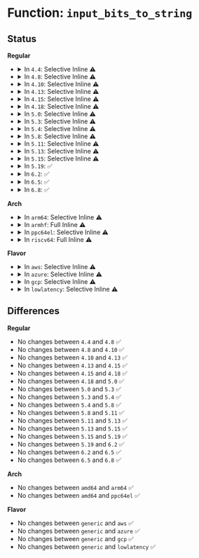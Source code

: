# Function: <code>input_bits_to_string</code>

## Status
<b>Regular</b>
<ul>
<li>
<details>
<summary>In <code>4.4</code>: Selective Inline ⚠️</summary>

```c
int input_bits_to_string(char *buf, int buf_size, long unsigned int bits, bool skip_empty);
```

**Collision:** Unique Static

**Inline:** Selective

**Transformation:** False

**Instances:**

```
In drivers/input/input.c (ffffffff816683c0)
Location: drivers/input/input.c:1013
Inline: True
Direct callers:
  - drivers/input/input.c:input_print_bitmap
  - drivers/input/input.c:input_seq_print_bitmap
```
**Symbols:**

```
ffffffff816683c0-ffffffff816684bb: input_bits_to_string (STB_LOCAL)
```
</details>
</li>
<li>
<details>
<summary>In <code>4.8</code>: Selective Inline ⚠️</summary>

```c
int input_bits_to_string(char *buf, int buf_size, long unsigned int bits, bool skip_empty);
```

**Collision:** Unique Static

**Inline:** Selective

**Transformation:** False

**Instances:**

```
In drivers/input/input.c (ffffffff816c8370)
Location: drivers/input/input.c:1012
Inline: True
Direct callers:
  - drivers/input/input.c:input_print_bitmap
  - drivers/input/input.c:input_seq_print_bitmap
```
**Symbols:**

```
ffffffff816c8370-ffffffff816c846b: input_bits_to_string (STB_LOCAL)
```
</details>
</li>
<li>
<details>
<summary>In <code>4.10</code>: Selective Inline ⚠️</summary>

```c
int input_bits_to_string(char *buf, int buf_size, long unsigned int bits, bool skip_empty);
```

**Collision:** Unique Static

**Inline:** Selective

**Transformation:** False

**Instances:**

```
In drivers/input/input.c (ffffffff816f6360)
Location: drivers/input/input.c:1012
Inline: True
Direct callers:
  - drivers/input/input.c:input_print_bitmap
  - drivers/input/input.c:input_seq_print_bitmap
```
**Symbols:**

```
ffffffff816f6360-ffffffff816f6453: input_bits_to_string (STB_LOCAL)
```
</details>
</li>
<li>
<details>
<summary>In <code>4.13</code>: Selective Inline ⚠️</summary>

```c
int input_bits_to_string(char *buf, int buf_size, long unsigned int bits, bool skip_empty);
```

**Collision:** Unique Static

**Inline:** Selective

**Transformation:** False

**Instances:**

```
In drivers/input/input.c (ffffffff8170beb0)
Location: drivers/input/input.c:1012
Inline: True
Direct callers:
  - drivers/input/input.c:input_print_bitmap
  - drivers/input/input.c:input_seq_print_bitmap
```
**Symbols:**

```
ffffffff8170beb0-ffffffff8170bfb2: input_bits_to_string (STB_LOCAL)
```
</details>
</li>
<li>
<details>
<summary>In <code>4.15</code>: Selective Inline ⚠️</summary>

```c
int input_bits_to_string(char *buf, int buf_size, long unsigned int bits, bool skip_empty);
```

**Collision:** Unique Static

**Inline:** Selective

**Transformation:** False

**Instances:**

```
In drivers/input/input.c (ffffffff8177d100)
Location: drivers/input/input.c:1006
Inline: True
Direct callers:
  - drivers/input/input.c:input_print_bitmap
  - drivers/input/input.c:input_seq_print_bitmap
```
**Symbols:**

```
ffffffff8177d100-ffffffff8177d1ff: input_bits_to_string (STB_LOCAL)
```
</details>
</li>
<li>
<details>
<summary>In <code>4.18</code>: Selective Inline ⚠️</summary>

```c
int input_bits_to_string(char *buf, int buf_size, long unsigned int bits, bool skip_empty);
```

**Collision:** Unique Static

**Inline:** Selective

**Transformation:** False

**Instances:**

```
In drivers/input/input.c (ffffffff817be170)
Location: drivers/input/input.c:1014
Inline: True
Direct callers:
  - drivers/input/input.c:input_print_bitmap
  - drivers/input/input.c:input_seq_print_bitmap
```
**Symbols:**

```
ffffffff817be170-ffffffff817be274: input_bits_to_string (STB_LOCAL)
```
</details>
</li>
<li>
<details>
<summary>In <code>5.0</code>: Selective Inline ⚠️</summary>

```c
int input_bits_to_string(char *buf, int buf_size, long unsigned int bits, bool skip_empty);
```

**Collision:** Unique Static

**Inline:** Selective

**Transformation:** False

**Instances:**

```
In drivers/input/input.c (ffffffff817e55d0)
Location: drivers/input/input.c:1014
Inline: True
Direct callers:
  - drivers/input/input.c:input_print_bitmap
  - drivers/input/input.c:input_seq_print_bitmap
```
**Symbols:**

```
ffffffff817e55d0-ffffffff817e56d4: input_bits_to_string (STB_LOCAL)
```
</details>
</li>
<li>
<details>
<summary>In <code>5.3</code>: Selective Inline ⚠️</summary>

```c
int input_bits_to_string(char *buf, int buf_size, long unsigned int bits, bool skip_empty);
```

**Collision:** Unique Static

**Inline:** Selective

**Transformation:** False

**Instances:**

```
In drivers/input/input.c (ffffffff81825d30)
Location: drivers/input/input.c:1010
Inline: True
Direct callers:
  - drivers/input/input.c:input_print_bitmap
  - drivers/input/input.c:input_seq_print_bitmap
```
**Symbols:**

```
ffffffff81825d30-ffffffff81825e31: input_bits_to_string (STB_LOCAL)
```
</details>
</li>
<li>
<details>
<summary>In <code>5.4</code>: Selective Inline ⚠️</summary>

```c
int input_bits_to_string(char *buf, int buf_size, long unsigned int bits, bool skip_empty);
```

**Collision:** Unique Static

**Inline:** Selective

**Transformation:** False

**Instances:**

```
In drivers/input/input.c (ffffffff81857260)
Location: drivers/input/input.c:1041
Inline: True
Direct callers:
  - drivers/input/input.c:input_print_bitmap
  - drivers/input/input.c:input_seq_print_bitmap
```
**Symbols:**

```
ffffffff81857260-ffffffff81857361: input_bits_to_string (STB_LOCAL)
```
</details>
</li>
<li>
<details>
<summary>In <code>5.8</code>: Selective Inline ⚠️</summary>

```c
int input_bits_to_string(char *buf, int buf_size, long unsigned int bits, bool skip_empty);
```

**Collision:** Unique Static

**Inline:** Selective

**Transformation:** False

**Instances:**

```
In drivers/input/input.c (ffffffff81929250)
Location: drivers/input/input.c:1041
Inline: True
Direct callers:
  - drivers/input/input.c:input_print_bitmap
  - drivers/input/input.c:input_devices_seq_show
  - drivers/input/input.c:input_devices_seq_show
  - drivers/input/input.c:input_devices_seq_show
  - drivers/input/input.c:input_devices_seq_show
  - drivers/input/input.c:input_devices_seq_show
  - drivers/input/input.c:input_devices_seq_show
  - drivers/input/input.c:input_devices_seq_show
  - drivers/input/input.c:input_devices_seq_show
  - drivers/input/input.c:input_devices_seq_show
  - drivers/input/input.c:input_devices_seq_show
  - drivers/input/input.c:input_devices_seq_show
  - drivers/input/input.c:input_devices_seq_show
```
**Symbols:**

```
ffffffff81929250-ffffffff81929351: input_bits_to_string (STB_LOCAL)
```
</details>
</li>
<li>
<details>
<summary>In <code>5.11</code>: Selective Inline ⚠️</summary>

```c
int input_bits_to_string(char *buf, int buf_size, long unsigned int bits, bool skip_empty);
```

**Collision:** Unique Static

**Inline:** Selective

**Transformation:** False

**Instances:**

```
In drivers/input/input.c (ffffffff81930850)
Location: drivers/input/input.c:1045
Inline: True
Direct callers:
  - drivers/input/input.c:input_print_bitmap
  - drivers/input/input.c:input_devices_seq_show
  - drivers/input/input.c:input_devices_seq_show
  - drivers/input/input.c:input_devices_seq_show
  - drivers/input/input.c:input_devices_seq_show
  - drivers/input/input.c:input_devices_seq_show
  - drivers/input/input.c:input_devices_seq_show
  - drivers/input/input.c:input_devices_seq_show
  - drivers/input/input.c:input_devices_seq_show
  - drivers/input/input.c:input_devices_seq_show
  - drivers/input/input.c:input_devices_seq_show
  - drivers/input/input.c:input_devices_seq_show
  - drivers/input/input.c:input_devices_seq_show
```
**Symbols:**

```
ffffffff81930850-ffffffff81930951: input_bits_to_string (STB_LOCAL)
```
</details>
</li>
<li>
<details>
<summary>In <code>5.13</code>: Selective Inline ⚠️</summary>

```c
int input_bits_to_string(char *buf, int buf_size, long unsigned int bits, bool skip_empty);
```

**Collision:** Unique Static

**Inline:** Selective

**Transformation:** False

**Instances:**

```
In drivers/input/input.c (ffffffff819139d0)
Location: drivers/input/input.c:1045
Inline: True
Direct callers:
  - drivers/input/input.c:input_print_bitmap
  - drivers/input/input.c:input_devices_seq_show
  - drivers/input/input.c:input_devices_seq_show
  - drivers/input/input.c:input_devices_seq_show
  - drivers/input/input.c:input_devices_seq_show
  - drivers/input/input.c:input_devices_seq_show
  - drivers/input/input.c:input_devices_seq_show
  - drivers/input/input.c:input_devices_seq_show
  - drivers/input/input.c:input_devices_seq_show
  - drivers/input/input.c:input_devices_seq_show
  - drivers/input/input.c:input_devices_seq_show
  - drivers/input/input.c:input_devices_seq_show
  - drivers/input/input.c:input_devices_seq_show
```
**Symbols:**

```
ffffffff819139d0-ffffffff81913acf: input_bits_to_string (STB_LOCAL)
```
</details>
</li>
<li>
<details>
<summary>In <code>5.15</code>: Selective Inline ⚠️</summary>

```c
int input_bits_to_string(char *buf, int buf_size, long unsigned int bits, bool skip_empty);
```

**Collision:** Unique Static

**Inline:** Selective

**Transformation:** False

**Instances:**

```
In drivers/input/input.c (ffffffff819b5ab0)
Location: drivers/input/input.c:1045
Inline: True
Direct callers:
  - drivers/input/input.c:input_print_bitmap
  - drivers/input/input.c:input_devices_seq_show
  - drivers/input/input.c:input_devices_seq_show
  - drivers/input/input.c:input_devices_seq_show
  - drivers/input/input.c:input_devices_seq_show
  - drivers/input/input.c:input_devices_seq_show
  - drivers/input/input.c:input_devices_seq_show
  - drivers/input/input.c:input_devices_seq_show
  - drivers/input/input.c:input_devices_seq_show
  - drivers/input/input.c:input_devices_seq_show
  - drivers/input/input.c:input_devices_seq_show
  - drivers/input/input.c:input_devices_seq_show
  - drivers/input/input.c:input_devices_seq_show
```
**Symbols:**

```
ffffffff819b5ab0-ffffffff819b5baf: input_bits_to_string (STB_LOCAL)
```
</details>
</li>
<li>
<details>
<summary>In <code>5.19</code>: ✅</summary>

```c
int input_bits_to_string(char *buf, int buf_size, long unsigned int bits, bool skip_empty);
```

**Collision:** Unique Static

**Inline:** No

**Transformation:** False

**Instances:**

```
In drivers/input/input.c (ffffffff81b145f0)
Location: drivers/input/input.c:1092
Inline: False
Direct callers:
  - drivers/input/input.c:input_print_bitmap
  - drivers/input/input.c:input_devices_seq_show
  - drivers/input/input.c:input_devices_seq_show
  - drivers/input/input.c:input_devices_seq_show
  - drivers/input/input.c:input_devices_seq_show
  - drivers/input/input.c:input_devices_seq_show
  - drivers/input/input.c:input_devices_seq_show
  - drivers/input/input.c:input_devices_seq_show
  - drivers/input/input.c:input_devices_seq_show
  - drivers/input/input.c:input_devices_seq_show
  - drivers/input/input.c:input_devices_seq_show
  - drivers/input/input.c:input_devices_seq_show
  - drivers/input/input.c:input_devices_seq_show
```
**Symbols:**

```
ffffffff81b145f0-ffffffff81b1472b: input_bits_to_string (STB_LOCAL)
```
</details>
</li>
<li>
<details>
<summary>In <code>6.2</code>: ✅</summary>

```c
int input_bits_to_string(char *buf, int buf_size, long unsigned int bits, bool skip_empty);
```

**Collision:** Unique Static

**Inline:** No

**Transformation:** False

**Instances:**

```
In drivers/input/input.c (ffffffff81ca55a0)
Location: drivers/input/input.c:1071
Inline: False
Direct callers:
  - drivers/input/input.c:input_print_bitmap
  - drivers/input/input.c:input_devices_seq_show
  - drivers/input/input.c:input_devices_seq_show
  - drivers/input/input.c:input_devices_seq_show
  - drivers/input/input.c:input_devices_seq_show
  - drivers/input/input.c:input_devices_seq_show
  - drivers/input/input.c:input_devices_seq_show
  - drivers/input/input.c:input_devices_seq_show
  - drivers/input/input.c:input_devices_seq_show
  - drivers/input/input.c:input_devices_seq_show
  - drivers/input/input.c:input_devices_seq_show
  - drivers/input/input.c:input_devices_seq_show
  - drivers/input/input.c:input_devices_seq_show
```
**Symbols:**

```
ffffffff81ca55a0-ffffffff81ca56db: input_bits_to_string (STB_LOCAL)
```
</details>
</li>
<li>
<details>
<summary>In <code>6.5</code>: ✅</summary>

```c
int input_bits_to_string(char *buf, int buf_size, long unsigned int bits, bool skip_empty);
```

**Collision:** Unique Static

**Inline:** No

**Transformation:** False

**Instances:**

```
In drivers/input/input.c (ffffffff81d0cce0)
Location: drivers/input/input.c:1074
Inline: False
Direct callers:
  - drivers/input/input.c:input_print_bitmap
  - drivers/input/input.c:input_devices_seq_show
  - drivers/input/input.c:input_devices_seq_show
  - drivers/input/input.c:input_devices_seq_show
  - drivers/input/input.c:input_devices_seq_show
  - drivers/input/input.c:input_devices_seq_show
  - drivers/input/input.c:input_devices_seq_show
  - drivers/input/input.c:input_devices_seq_show
  - drivers/input/input.c:input_devices_seq_show
  - drivers/input/input.c:input_devices_seq_show
  - drivers/input/input.c:input_devices_seq_show
  - drivers/input/input.c:input_devices_seq_show
  - drivers/input/input.c:input_devices_seq_show
```
**Symbols:**

```
ffffffff81d0cce0-ffffffff81d0ce1b: input_bits_to_string (STB_LOCAL)
```
</details>
</li>
<li>
<details>
<summary>In <code>6.8</code>: ✅</summary>

```c
int input_bits_to_string(char *buf, int buf_size, long unsigned int bits, bool skip_empty);
```

**Collision:** Unique Static

**Inline:** No

**Transformation:** False

**Instances:**

```
In drivers/input/input.c (ffffffff81dc2970)
Location: drivers/input/input.c:1074
Inline: False
Direct callers:
  - drivers/input/input.c:input_print_bitmap
  - drivers/input/input.c:input_devices_seq_show
  - drivers/input/input.c:input_devices_seq_show
  - drivers/input/input.c:input_devices_seq_show
  - drivers/input/input.c:input_devices_seq_show
  - drivers/input/input.c:input_devices_seq_show
  - drivers/input/input.c:input_devices_seq_show
  - drivers/input/input.c:input_devices_seq_show
  - drivers/input/input.c:input_devices_seq_show
  - drivers/input/input.c:input_devices_seq_show
  - drivers/input/input.c:input_devices_seq_show
  - drivers/input/input.c:input_devices_seq_show
  - drivers/input/input.c:input_devices_seq_show
```
**Symbols:**

```
ffffffff81dc2970-ffffffff81dc2aab: input_bits_to_string (STB_LOCAL)
```
</details>
</li>
</ul>
<b>Arch</b>
<ul>
<li>
<details>
<summary>In <code>arm64</code>: Selective Inline ⚠️</summary>

```c
int input_bits_to_string(char *buf, int buf_size, long unsigned int bits, bool skip_empty);
```

**Collision:** Unique Static

**Inline:** Selective

**Transformation:** False

**Instances:**

```
In drivers/input/input.c (ffff800010a965d0)
Location: drivers/input/input.c:1041
Inline: True
Direct callers:
  - drivers/input/input.c:input_print_bitmap
  - drivers/input/input.c:input_seq_print_bitmap
```
**Symbols:**

```
ffff800010a965d0-ffff800010a966e8: input_bits_to_string (STB_LOCAL)
```
</details>
</li>
<li>
<details>
<summary>In <code>armhf</code>: Full Inline ⚠️</summary>

**Collision:** Unique Static

**Inline:** Full

**Transformation:** False

**Instances:**

```
In drivers/input/input.c (c0b79270)
Location: drivers/input/input.c:1065
Inline: True
Inline callers:
  - drivers/input/input.c:input_print_bitmap
  - drivers/input/input.c:input_print_bitmap
  - drivers/input/input.c:input_seq_print_bitmap
  - drivers/input/input.c:input_seq_print_bitmap
```
</details>
</li>
<li>
<details>
<summary>In <code>ppc64el</code>: Selective Inline ⚠️</summary>

```c
int input_bits_to_string(char *buf, int buf_size, long unsigned int bits, bool skip_empty);
```

**Collision:** Unique Static

**Inline:** Selective

**Transformation:** False

**Instances:**

```
In drivers/input/input.c (c000000000b75d70)
Location: drivers/input/input.c:1041
Inline: True
Direct callers:
  - drivers/input/input.c:input_print_bitmap
  - drivers/input/input.c:input_seq_print_bitmap
```
**Symbols:**

```
c000000000b75d70-c000000000b75f08: input_bits_to_string (STB_LOCAL)
```
</details>
</li>
<li>
<details>
<summary>In <code>riscv64</code>: Full Inline ⚠️</summary>

**Collision:** Unique Static

**Inline:** Full

**Transformation:** False

**Instances:**

```
In drivers/input/input.c (ffffffe0006a7fc8)
Location: drivers/input/input.c:1065
Inline: True
Inline callers:
  - drivers/input/input.c:input_print_bitmap
  - drivers/input/input.c:input_print_bitmap
  - drivers/input/input.c:input_seq_print_bitmap
  - drivers/input/input.c:input_seq_print_bitmap
```
</details>
</li>
</ul>
<b>Flavor</b>
<ul>
<li>
<details>
<summary>In <code>aws</code>: Selective Inline ⚠️</summary>

```c
int input_bits_to_string(char *buf, int buf_size, long unsigned int bits, bool skip_empty);
```

**Collision:** Unique Static

**Inline:** Selective

**Transformation:** False

**Instances:**

```
In drivers/input/input.c (ffffffff8180c270)
Location: drivers/input/input.c:1041
Inline: True
Direct callers:
  - drivers/input/input.c:input_print_bitmap
  - drivers/input/input.c:input_seq_print_bitmap
```
**Symbols:**

```
ffffffff8180c270-ffffffff8180c371: input_bits_to_string (STB_LOCAL)
```
</details>
</li>
<li>
<details>
<summary>In <code>azure</code>: Selective Inline ⚠️</summary>

```c
int input_bits_to_string(char *buf, int buf_size, long unsigned int bits, bool skip_empty);
```

**Collision:** Unique Static

**Inline:** Selective

**Transformation:** False

**Instances:**

```
In drivers/input/input.c (ffffffff817d39e0)
Location: drivers/input/input.c:1041
Inline: True
Direct callers:
  - drivers/input/input.c:input_print_bitmap
  - drivers/input/input.c:input_seq_print_bitmap
```
**Symbols:**

```
ffffffff817d39e0-ffffffff817d3ae1: input_bits_to_string (STB_LOCAL)
```
</details>
</li>
<li>
<details>
<summary>In <code>gcp</code>: Selective Inline ⚠️</summary>

```c
int input_bits_to_string(char *buf, int buf_size, long unsigned int bits, bool skip_empty);
```

**Collision:** Unique Static

**Inline:** Selective

**Transformation:** False

**Instances:**

```
In drivers/input/input.c (ffffffff8184b3f0)
Location: drivers/input/input.c:1041
Inline: True
Direct callers:
  - drivers/input/input.c:input_print_bitmap
  - drivers/input/input.c:input_seq_print_bitmap
```
**Symbols:**

```
ffffffff8184b3f0-ffffffff8184b4f1: input_bits_to_string (STB_LOCAL)
```
</details>
</li>
<li>
<details>
<summary>In <code>lowlatency</code>: Selective Inline ⚠️</summary>

```c
int input_bits_to_string(char *buf, int buf_size, long unsigned int bits, bool skip_empty);
```

**Collision:** Unique Static

**Inline:** Selective

**Transformation:** False

**Instances:**

```
In drivers/input/input.c (ffffffff81866650)
Location: drivers/input/input.c:1041
Inline: True
Direct callers:
  - drivers/input/input.c:input_print_bitmap
  - drivers/input/input.c:input_seq_print_bitmap
```
**Symbols:**

```
ffffffff81866650-ffffffff81866751: input_bits_to_string (STB_LOCAL)
```
</details>
</li>
</ul>

## Differences
<b>Regular</b>
<ul>
<li>
No changes between <code>4.4</code> and <code>4.8</code> ✅
</li>
<li>
No changes between <code>4.8</code> and <code>4.10</code> ✅
</li>
<li>
No changes between <code>4.10</code> and <code>4.13</code> ✅
</li>
<li>
No changes between <code>4.13</code> and <code>4.15</code> ✅
</li>
<li>
No changes between <code>4.15</code> and <code>4.18</code> ✅
</li>
<li>
No changes between <code>4.18</code> and <code>5.0</code> ✅
</li>
<li>
No changes between <code>5.0</code> and <code>5.3</code> ✅
</li>
<li>
No changes between <code>5.3</code> and <code>5.4</code> ✅
</li>
<li>
No changes between <code>5.4</code> and <code>5.8</code> ✅
</li>
<li>
No changes between <code>5.8</code> and <code>5.11</code> ✅
</li>
<li>
No changes between <code>5.11</code> and <code>5.13</code> ✅
</li>
<li>
No changes between <code>5.13</code> and <code>5.15</code> ✅
</li>
<li>
No changes between <code>5.15</code> and <code>5.19</code> ✅
</li>
<li>
No changes between <code>5.19</code> and <code>6.2</code> ✅
</li>
<li>
No changes between <code>6.2</code> and <code>6.5</code> ✅
</li>
<li>
No changes between <code>6.5</code> and <code>6.8</code> ✅
</li>
</ul>
<b>Arch</b>
<ul>
<li>
No changes between <code>amd64</code> and <code>arm64</code> ✅
</li>
<li>
No changes between <code>amd64</code> and <code>ppc64el</code> ✅
</li>
</ul>
<b>Flavor</b>
<ul>
<li>
No changes between <code>generic</code> and <code>aws</code> ✅
</li>
<li>
No changes between <code>generic</code> and <code>azure</code> ✅
</li>
<li>
No changes between <code>generic</code> and <code>gcp</code> ✅
</li>
<li>
No changes between <code>generic</code> and <code>lowlatency</code> ✅
</li>
</ul>
